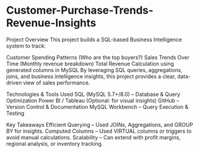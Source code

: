 # Customer-Purchase-Trends-Revenue-Insights

Project Overview
This project builds a SQL-based Business Intelligence system to track:

Customer Spending Patterns (Who are the top buyers?)
Sales Trends Over Time (Monthly revenue breakdown)
Total Revenue Calculation using generated columns in MySQL
By leveraging SQL queries, aggregations, joins, and business intelligence insights, this project provides a clear, data-driven view of sales performance.

Technologies & Tools Used
SQL (MySQL 5.7+/8.0) – Database & Query Optimization
Power BI / Tableau (Optional: for visual insights)
GitHub – Version Control & Documentation
MySQL Workbench – Query Execution & Testing



Key Takeaways
Efficient Querying – Used JOINs, Aggregations, and GROUP BY for insights.
Computed Columns – Used VIRTUAL columns or triggers to avoid manual calculations.
Scalability – Can extend with profit margins, regional analysis, or inventory tracking.

